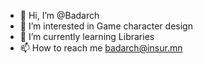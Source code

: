 - 👋 Hi, I’m @Badarch
- 👀 I’m interested in Game character design
- 🌱 I’m currently learning Libraries
- 📫 How to reach me badarch@insur.mn

<!---
Badarch/Badarch is a ✨ special ✨ repository because its `README.md` (this file) appears on your GitHub profile.
You can click the Preview link to take a look at your changes.
--->
